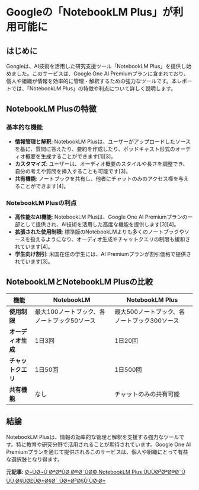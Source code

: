 # Googleの「NotebookLM Plus」が利用可能に

## はじめに

Googleは、AI技術を活用した研究支援ツール「NotebookLM Plus」を提供し始めました。このサービスは、Google One AI Premiumプランに含まれており、個人や組織が情報を効率的に管理・解釈するための強力なツールです。本レポートでは、「NotebookLM Plus」の特徴や利点について詳しく説明します。

## NotebookLM Plusの特徴

### 基本的な機能

- **情報管理と解釈**: NotebookLM Plusは、ユーザーがアップロードしたソースを基に、質問に答えたり、要約を作成したり、ポッドキャスト形式のオーディオ概要を生成することができます[1][3]。
- **カスタマイズ**: ユーザーは、オーディオ概要のスタイルや長さを調整でき、自分の考えや質問を挿入することも可能です[3]。
- **共有機能**: ノートブックを共有し、他者にチャットのみのアクセス権を与えることができます[4]。

### NotebookLM Plusの利点

- **高性能なAI機能**: NotebookLM Plusは、Google One AI Premiumプランの一部として提供され、AI技術を活用した高度な機能を提供します[3][4]。
- **拡張された使用制限**: 標準版のNotebookLMよりも多くのノートブックやソースを扱えるようになり、オーディオ生成やチャットクエリの制限も緩和されています[4]。
- **学生向け割引**: 米国在住の学生には、AI Premiumプランが割引価格で提供されています[3]。

## NotebookLMとNotebookLM Plusの比較

|機能|NotebookLM|NotebookLM Plus|
|---|---|---|
|**使用制限**|最大100ノートブック、各ノートブック50ソース|最大500ノートブック、各ノートブック300ソース|
|**オーディオ生成**|1日3回|1日20回|
|**チャットクエリ**|1日50回|1日500回|
|**共有機能**|なし|チャットのみの共有可能|

## 結論

NotebookLM Plusは、情報の効率的な管理と解釈を支援する強力なツールです。特に教育や研究分野で活用されることが期待されています。Google One AI Premiumプランを通じて提供されるこのサービスは、個人や組織にとって有益な選択肢となり得ます。

**元記事:** [Ø¬ÙØ¬Ù ØªØªÙØ­ Ø®Ø¯ÙØ© NotebookLM Plus ÙÙÙØ³ØªØ®Ø¯ÙÙÙ Ø§ÙØ£ÙØ±Ø§Ø¯ ÙØ±Ø³Ø§Ù ÙØ·Ø±](https://marsalqatar.qa/post/68351/جوجل-تتيح-خدمة-NotebookLM-Plus)